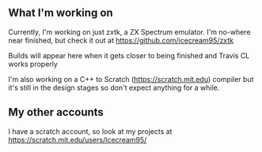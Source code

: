 ## What I'm working on

Currently, I'm working on just zxtk, a ZX Spectrum emulator. I'm no-where near finished, but check it out at https://github.com/icecream95/zxtk

Builds will appear here when it gets closer to being finished and Travis CL works properly

I'm also working on a C++ to Scratch (https://scratch.mit.edu) compiler but it's still in the design stages so don't expect anything for a while.

## My other accounts

I have a scratch account, so look at my projects at https://scratch.mit.edu/users/Icecream95/
